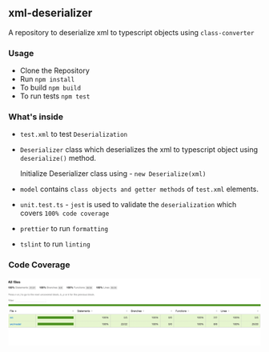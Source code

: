 ## xml-deserializer

A repository to deserialize xml to typescript objects using `class-converter`

### Usage

- Clone the Repository
- Run `npm install`
- To build `npm build`
- To run tests `npm test`

### What's inside

- `test.xml` to test `Deserialization`
- `Deserializer` class which deserializes the xml to typescript object using `deserialize()` method.

  Initialize Deserializer class using -
  `new Deserialize(xml)`
- `model` contains `class objects and getter methods` of `test.xml` elements.
- `unit.test.ts` - `jest` is used to validate the `deserialization` which covers `100% code coverage`
- `prettier` to run `formatting`
- `tslint` to run `linting`

### Code Coverage

![img.png](img.png)